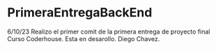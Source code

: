 # PrimeraEntregaBackEnd

6/10/23 Realizo el primer comit de la primera entrega de proyecto final Curso Coderhouse.
Esta en desarollo.
Diego Chavez.

